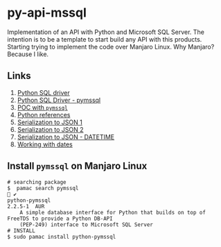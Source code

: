 # py-api-mssql
Implementation of an API with Python and Microsoft SQL Server.
The intention is to be a template to start build any API with this products.
Starting trying to implement the code over Manjaro Linux. Why Manjaro? Because I like.

## Links
1. [Python SQL driver](https://docs.microsoft.com/en-us/sql/connect/python/python-driver-for-sql-server?view=sql-server-ver16)
1. [Python SQL Driver - pymssql](https://docs.microsoft.com/en-us/sql/connect/python/pymssql/python-sql-driver-pymssql?view=sql-server-ver16)
1. [POC with `pymssql`](https://docs.microsoft.com/en-us/sql/connect/python/pymssql/step-3-proof-of-concept-connecting-to-sql-using-pymssql?view=sql-server-ver16)
1. [Python references](https://www.tutorialspoint.com/python/python_environment.htm)
1. [Serialization to JSON 1](https://docs.python.org/3/library/json.html)
1. [Serialization to JSON 2](https://pynative.com/make-python-class-json-serializable/)
1. [Serialization to JSON - DATETIME](https://pynative.com/python-serialize-datetime-into-json/)
1. [Working with dates](https://www.geeksforgeeks.org/get-current-date-using-python/)

## Install `pymssql` on Manjaro Linux
```shell
# searching package
$  pamac search pymssql                                                                                     ✔ 
python-pymssql                                                                                             2.2.5-1  AUR 
    A simple database interface for Python that builds on top of FreeTDS to provide a Python DB-API
    (PEP-249) interface to Microsoft SQL Server
# INSTALL
$ sudo pamac install python-pymssql    
```